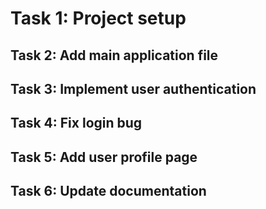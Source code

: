 # Task 1: Project setup
## Task 2: Add main application file
## Task 3: Implement user authentication
## Task 4: Fix login bug
## Task 5: Add user profile page
## Task 6: Update documentation
